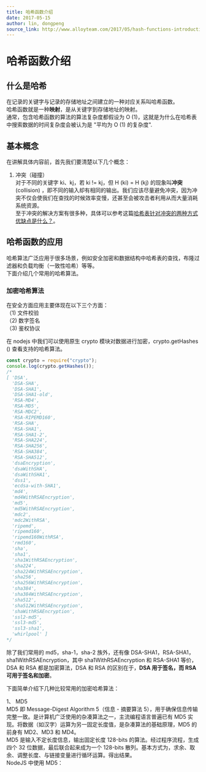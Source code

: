 ```yaml
---
title: 哈希函数介绍
date: 2017-05-15
author: lin, dongpeng
source_link: http://www.alloyteam.com/2017/05/hash-functions-introduction/
---
```


<!-- {% raw %} - for jekyll -->

# 哈希函数介绍

## 什么是哈希

在记录的关键字与记录的存储地址之间建立的一种对应关系叫哈希函数。  
哈希函数就是一种**映射**，是从关键字到存储地址的映射。  
通常，包含哈希函数的算法的算法复杂度都假设为 O (1)，这就是为什么在哈希表中搜索数据的时间复杂度会被认为是 "平均为 O (1) 的复杂度".

## 基本概念

在讲解具体内容前，首先我们要清楚以下几个概念：  
1. 冲突（碰撞）  
对于不同的关键字 ki、kj，若 ki != kj，但 H (ki) = H (kj) 的现象叫**冲突**(collision) ，即不同的输入却有相同的输出。我们应该尽量避免冲突，因为冲突不仅会使我们在查找的时候效率变慢，还甚至会被攻击者利用从而大量消耗系统资源。  
至于冲突的解决方案有很多种，具体可以参考这篇[哈希表针对冲突的两种方式优缺点是什么？](https://www.zhihu.com/question/47258682)。

## 哈希函数的应用

哈希算法广泛应用于很多场景，例如安全加密和数据结构中哈希表的查找，布隆过滤器和负载均衡（一致性哈希）等等。  
下面介绍几个常用的哈希算法。

### 加密哈希算法

在安全方面应用主要体现在以下三个方面：  
（1) 文件校验  
（2) 数字签名  
（3) 鉴权协议

在 nodejs 中我们可以使用原生 crypto 模块对数据进行加密，crypto.getHashes () 查看支持的哈希算法。

```javascript
const crypto = require("crypto");
console.log(crypto.getHashes());
/*
[ 'DSA',
  'DSA-SHA',
  'DSA-SHA1',
  'DSA-SHA1-old',
  'RSA-MD4',
  'RSA-MD5',
  'RSA-MDC2',
  'RSA-RIPEMD160',
  'RSA-SHA',
  'RSA-SHA1',
  'RSA-SHA1-2',
  'RSA-SHA224',
  'RSA-SHA256',
  'RSA-SHA384',
  'RSA-SHA512',
  'dsaEncryption',
  'dsaWithSHA',
  'dsaWithSHA1',
  'dss1',
  'ecdsa-with-SHA1',
  'md4',
  'md4WithRSAEncryption',
  'md5',
  'md5WithRSAEncryption',
  'mdc2',
  'mdc2WithRSA',
  'ripemd',
  'ripemd160',
  'ripemd160WithRSA',
  'rmd160',
  'sha',
  'sha1',
  'sha1WithRSAEncryption',
  'sha224',
  'sha224WithRSAEncryption',
  'sha256',
  'sha256WithRSAEncryption',
  'sha384',
  'sha384WithRSAEncryption',
  'sha512',
  'sha512WithRSAEncryption',
  'shaWithRSAEncryption',
  'ssl2-md5',
  'ssl3-md5',
  'ssl3-sha1',
  'whirlpool' ]
*/
```

除了我们常用的 md5，sha-1，sha-2 族外，还有像 DSA-SHA1，RSA-SHA1，sha1WithRSAEncryption，其中 sha1WithRSAEncryption 和 RSA-SHA1 等价，DSA 和 RSA 都是加密算法，DSA 和 RSA 的区别在于，**DSA 用于签名，而 RSA 可用于签名和加密**。

下面简单介绍下几种比较常用的加密哈希算法：

1、 MD5  
MD5 即 Message-Digest Algorithm 5（信息 - 摘要算法 5），用于确保信息传输完整一致。是计算机广泛使用的杂凑算法之一，主流编程语言普遍已有 MD5 实现。将数据（如汉字）运算为另一固定长度值，是杂凑算法的基础原理，MD5 的前身有 MD2、MD3 和 MD4。  
MD5 是输入不定长度信息，输出固定长度 128-bits 的算法。经过程序流程，生成四个 32 位数据，最后联合起来成为一个 128-bits 散列。基本方式为，求余、取余、调整长度、与链接变量进行循环运算。得出结果。  
NodeJS 中使用 MD5：


<!-- {% endraw %} - for jekyll -->
